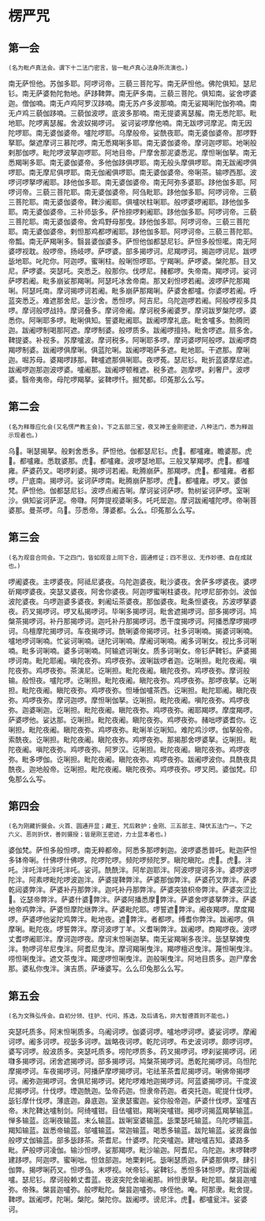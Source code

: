 # 楞严咒

## 第一会

`(名为毗卢真法会。谓下十二法门密言，皆一毗卢真心法身所流演也。)`

南无萨怛他。苏伽多耶。阿啰诃帝。三藐三菩陀写。南无萨怛他。佛陀俱知。瑟尼钐。南无萨婆勃陀勃地。萨跢鞞弊。南无萨多南。三藐三菩陀。俱知南。娑舍啰婆迦。僧伽喃。南无卢鸡阿罗汉跢喃。南无苏卢多波那喃。南无娑羯唎陀伽弥喃。南无卢鸡三藐伽跢喃。三藐伽波啰。底波多那喃。南无提婆离瑟赧。南无悉陀耶。毗地耶。陀啰离瑟赧。舍波奴揭啰诃。 娑诃娑啰摩他喃。南无跋啰诃摩泥。南无因陀啰耶。南无婆伽婆帝。嚧陀啰耶。乌摩般帝。娑酰夜耶。南无婆伽婆帝。那啰野拏耶。槃遮摩诃三慕陀啰。南无悉羯唎多耶。南无婆伽婆帝。摩诃迦啰耶。地唎般剌那伽啰。毗陀啰波拏迦啰耶。阿地目帝。尸摩舍那泥婆悉泥。摩怛唎伽拏。南无悉羯唎多耶。南无婆伽婆帝。多他伽跢俱啰耶。南无般头摩俱啰耶。南无跋阇啰俱啰耶。南无摩尼俱啰耶。南无伽阇俱啰耶。南无婆伽婆帝。帝唎茶。输啰西那。波啰诃啰拏啰阇耶。跢他伽多耶。南无婆伽婆帝。南无阿弥多婆耶。跢他伽多耶。阿啰诃帝。三藐三菩陀耶。南无婆伽婆帝。阿刍毗耶。跢他伽多耶。阿啰诃帝。三藐三菩陀耶。南无婆伽婆帝。鞞沙阇耶。俱嚧吠柱唎耶。般啰婆啰阇耶。跢他伽多耶。南无婆伽婆帝。三补师毖多。萨怜捺啰剌阇耶。跢他伽多耶。阿啰诃帝。三藐三菩陀耶。南无婆伽婆帝。舍鸡野母那曳。跢他伽多耶。阿啰诃帝。三藐三菩陀耶。南无婆伽婆帝。剌怛那鸡都啰阇耶。跢他伽多耶。阿啰诃帝。三藐三菩陀耶。帝瓢。南无萨羯唎多。翳昙婆伽婆多。萨怛他伽都瑟尼钐。萨怛多般怛㘕。南无阿婆啰视耽。般啰帝。扬岐啰。萨啰婆。部多揭啰诃。尼羯啰诃。揭迦啰诃尼。跋啰毖地耶。叱陀你。阿迦啰。蜜唎柱。般唎怛啰耶。宁羯唎。萨啰婆。槃陀那。目叉尼。萨啰婆。突瑟吒。突悉乏。般那你。伐啰尼。赭都啰。失帝南。羯啰诃。娑诃萨啰若阇。毗多崩娑那羯唎。阿瑟吒冰舍帝南。那叉刹怛啰若阇。波啰萨陀那羯唎。阿瑟吒南。摩诃揭啰诃若阇。毗多崩萨那羯唎。萨婆舍都嚧。你婆啰若阇。呼蓝突悉乏。难遮那舍尼。毖沙舍。悉怛啰。阿吉尼。乌陀迦啰若阇。阿般啰视多具啰。摩诃般啰战持。摩诃叠多。摩诃帝阇。摩诃税多阇婆罗。摩诃跋罗槃陀啰。婆悉你。阿唎耶多啰。毗唎俱知。誓婆毗阇耶。跋阇啰摩礼底。毗舍嚧多。勃腾罔迦。跋阇啰制喝那阿遮。摩啰制婆。般啰质多。跋阇啰擅持。毗舍啰遮。扇多舍。鞞提婆。补视多。苏摩嚧波。摩诃税多。阿唎耶多啰。摩诃婆啰阿般啰。跋阇啰商羯啰制婆。跋阇啰俱摩唎。俱蓝陀唎。跋阇啰喝萨多遮。毗地耶。干遮那。摩唎迦。啒苏母。婆羯啰跢那。鞞嚧遮那俱唎耶。夜啰菟。瑟尼钐。毗折蓝婆摩尼遮。跋阇啰迦那迦波啰婆。嚧阇那。跋阇啰顿稚遮。税多遮。迦摩啰。刹奢尸。波啰婆。翳帝夷帝。母陀啰羯拏。娑鞞啰忏。掘梵都。印菟那么么写。

## 第二会

`(名为释尊应化会(又名愣严教主会)。下之五部三宝，夜叉神王金刚密迹，八种法门，悉为释迦示现者也。)`

乌𤙖。唎瑟揭拏。般剌舍悉多。萨怛他。伽都瑟尼钐。虎𤙖。都嚧雍。瞻婆那。虎𤙖。都嚧雍。悉耽婆那。虎𤙖。都嚧雍。波啰瑟地耶。三般叉拏羯啰。虎𤙖。都嚧雍。萨婆药叉。喝啰刹婆。揭啰诃若阇。毗腾崩萨。那羯啰。虎𤙖。都嚧雍。者都啰。尸底南。揭啰诃。娑诃萨啰南。毗腾崩萨那啰。虎𤙖。都嚧雍。啰叉。婆伽梵。萨怛他。伽都瑟尼钐。波啰点阇吉唎。摩诃娑诃萨啰。勃树娑诃萨啰。室唎沙。俱知娑诃萨泥。帝㘑。阿弊提视婆唎多。吒吒罂迦。摩诃跋阇嚧陀啰。帝唎菩婆那。曼茶啰。乌𤙖。莎悉帝。薄婆都。么么。印菟那么么写。

## 第三会

`(名为观音合同会。下之四门，皆如观音上同下合，圆通修证；四不思议、无作妙德、自在成就也。)`

啰阇婆夜。主啰婆夜。阿祗尼婆夜。乌陀迦婆夜。毗沙婆夜。舍萨多啰婆夜。婆啰斫羯啰婆夜。突瑟叉婆夜。阿舍你婆夜。阿迦啰蜜唎柱婆夜。陀啰尼部弥剑。波伽波陀婆夜。乌啰迦婆多婆夜。剌阇坛茶婆夜。那伽婆夜。毗条怛婆夜。苏波啰拏婆夜。药叉揭啰诃。啰叉私揭啰诃。毕唎多揭啰诃。毗舍遮揭啰诃。部多揭啰诃。鸠槃茶揭啰诃。补丹那揭啰诃。迦吒补丹那揭啰诃。悉干度揭啰诃。阿播悉摩啰揭啰诃。乌檀摩陀揭啰诃。车夜揭啰诃。酰唎婆帝揭啰诃。社多诃唎喃。揭婆诃唎喃。嚧地啰诃唎喃。忙娑诃唎喃。谜陀诃唎喃。摩阇诃唎喃。阇多诃唎女。视比多诃唎喃。毗多诃唎喃。婆多诃唎喃。阿输遮诃唎女。质多诃唎女。帝钐萨鞞钐。萨婆揭啰诃南。毗陀耶阇。嗔陀夜弥。鸡啰夜弥。波唎跋啰者迦。讫唎担。毗陀夜阇。嗔陀夜弥。鸡啰夜弥。茶演尼。讫唎担。毗陀夜阇。瞋陀夜弥。鸡啰夜弥。摩诃般输。般怛夜。嚧陀啰。讫唎担。毗陀夜阇。瞋陀夜弥。鸡啰夜弥。那啰夜拏。讫唎担。毗陀夜阇。瞋陀夜弥。鸡啰夜弥。怛埵伽嚧茶西。讫唎担。毗陀耶阇。瞋陀夜弥。鸡啰夜弥。摩诃迦啰。摩怛唎伽拏。讫唎担。毗陀夜阇。嗔陀夜弥。鸡啰夜弥。迦婆唎迦。讫唎担。毗陀夜阇。瞋陀夜弥。鸡啰夜弥。阇耶羯啰。摩度羯啰。萨婆啰他。娑达那。讫唎担。毗陀夜阇。瞋陀夜弥。鸡啰夜弥。赭咄啰婆耆你。讫唎担。毗陀夜阇。瞋陀夜弥。鸡啰夜弥。毗唎羊讫唎知。难陀鸡沙啰。伽拏般帝。索酰夜。讫唎担。毗陀夜阇。瞋陀夜弥。鸡啰夜弥。那揭那舍啰婆拏。讫唎担。毗陀夜阇。嗔陀夜弥。鸡啰夜弥。阿罗汉。讫唎担。毗陀夜阇。瞋陀夜弥。鸡啰夜弥。毗多啰伽。讫唎担。毗陀夜阇。瞋陀夜弥。鸡啰夜弥。跋阇啰波你。具酰夜具酰夜。迦地般帝。讫唎担。毗陀夜阇。瞋陀夜弥。鸡啰夜弥。啰叉罔。婆伽梵。印兔那么么写。

## 第四会

`(名为刚藏折摄会。火首、圆通开显；藏王、咒后敕护；金刚、三五部主、降伏五法门一。下之六义、恶则折伏，善则摄授；皆是刚王密迹，力士显本者也。)`

婆伽梵。萨怛多般怛啰。南无粹都帝。阿悉多那啰剌迦。波啰婆悉普吒。毗迦萨怛多钵帝唎。什佛啰什佛啰。陀啰陀啰。频陀啰频陀罗。瞋陀瞋陀。虎𤙖。虎𤙖。泮吒。泮吒泮吒泮吒泮吒。娑诃。酰酰泮。阿牟迦耶泮。阿波啰提诃多泮。婆啰波啰陀泮。阿素啰毗陀啰波迦泮。萨婆提鞞弊泮。萨婆那伽弊泮。萨婆药叉弊泮。萨婆乾闼婆弊泮。萨婆补丹那弊泮。迦吒补丹那弊泮。萨婆突狼枳帝弊泮。萨婆突涩比𠼐。讫瑟帝弊泮。萨婆什婆𠼐弊泮。萨婆阿播悉摩𠼐弊泮。萨婆舍啰婆拏弊泮。萨婆地帝鸡弊泮。萨婆怛摩陀继弊泮。萨婆毗陀耶。啰誓遮𠼐弊泮。阇夜羯啰。摩度羯啰。萨婆啰他娑陀鸡弊泮。毗地夜。遮𠼐弊泮。者都啰。缚耆你弊泮。跋阇啰。俱摩唎。毗陀夜。啰誓弊泮。摩诃波啰丁羊。义耆唎弊泮。跋阇啰。商羯啰夜。波啰丈耆啰阇耶泮。摩诃迦啰夜。摩诃末怛唎迦拏。南无娑羯唎多夜泮。毖瑟拏婢曳泮。勃啰诃牟尼曳泮。阿耆尼曳泮。摩诃羯唎曳泮。羯啰檀迟曳泮。蔑怛唎曳泮。唠怛唎曳泮。遮文茶曳泮。羯逻啰怛唎曳泮。迦般唎曳泮。阿地目质多。迦尸摩舍那。婆私你曳泮。演吉质。萨埵婆写。么么印兔那么么写。

## 第五会

`(名为文殊弘传会。自初分领、往护、代问、拣选，及后请名，非大智德首则不能也。)`

突瑟吒质多。阿末怛唎质多。乌阇诃啰。伽婆诃啰。嚧地啰诃啰。婆娑诃啰。摩阇诃啰。阇多诃啰。视毖多诃啰。跋略夜诃啰。乾陀诃啰。布史波诃啰。颇啰诃啰。婆写诃啰。般波质多。突瑟吒质多。唠陀啰质多。药叉揭啰诃。啰刹娑揭啰诃。闭㘑多揭啰诃。闭舍遮揭啰诃。部多揭啰诃。鸠槃茶揭啰诃。悉乾陀揭啰诃。乌怛陀摩揭啰诃。车夜揭啰诃。阿播萨摩啰揭啰诃。宅祛革茶耆尼揭啰诃。唎佛帝揭啰诃。阇弥迦揭啰诃。舍俱尼揭啰诃。姥陀啰难地迦揭啰诃。阿蓝婆揭啰诃。干度波尼揭啰诃。什伐啰。堙迦酰迦。坠帝药迦。怛隶帝药迦。者突托迦。昵提什伐啰。毖钐摩什伐啰。薄底迦。鼻底迦。室隶瑟蜜迦。娑你般帝迦。萨婆什伐啰。室嚧吉帝。末陀鞞达嚧制剑。阿绮嚧钳。目佉嚧钳。羯唎突嚧钳。揭啰诃揭蓝羯拏输蓝。惮多输蓝。迄唎夜输蓝。末么输蓝。跋唎室婆输蓝。毖栗瑟吒输蓝。乌陀啰输蓝。羯知输蓝。跋悉帝输蓝。邬嚧输蓝。常迦输蓝。喝悉多输蓝。跋陀输蓝。娑房盎伽般啰丈伽输蓝。部多毖跢茶。茶耆尼。什婆啰。陀突嚧迦。建咄嚧吉知。婆路多毗。萨般啰诃凌伽。输沙怛啰。娑那羯啰。毗沙喻迦。阿耆尼。乌陀迦。末啰鞞啰建跢啰。阿迦啰。蜜唎咄。怛敛部迦。地栗剌吒。毖唎瑟质迦。萨婆那俱啰。肆引伽弊。揭啰唎药叉。怛啰刍。末啰视。吠帝钐。娑鞞钐。悉怛多钵怛啰。摩诃跋阇嚧。瑟尼钐。摩诃般赖丈耆蓝。夜波突陀舍喻阇那。辫怛隶拏。毗陀耶。槃昙迦嚧弥。帝殊。槃昙迦嚧弥。般啰毗陀。槃昙迦嚧弥。哆侄他。唵。阿那隶。毗舍提。鞞啰。跋阇啰。陀唎。槃陀。槃陀你。跋阇啰。谤尼泮。虎𤙖。都嚧瓮泮。娑婆诃。
